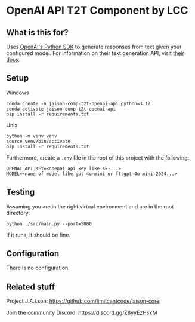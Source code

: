 # OpenAI API T2T Component by LCC

## What is this for?
Uses [OpenAI's Python SDK](https://github.com/openai/openai-python) to generate responses from text given your configured model. For information on their text generation API, visit [their docs](https://platform.openai.com/docs/guides/text-generation).

## Setup

Windows
```
conda create -n jaison-comp-t2t-openai-api python=3.12
conda activate jaison-comp-t2t-openai-api
pip install -r requirements.txt
```

Unix
```
python -m venv venv
source venv/bin/activate
pip install -r requirements.txt
```

Furthermore, create a `.env` file in the root of this project with the following:
```
OPENAI_API_KEY=<openai api key like sk-...>
MODEL=<name of model like gpt-4o-mini or ft:gpt-4o-mini-2024...>
```

## Testing
Assuming you are in the right virtual environment and are in the root directory:
```
python ./src/main.py --port=5000
```
If it runs, it should be fine.

## Configuration
There is no configuration.

## Related stuff
Project J.A.I.son: https://github.com/limitcantcode/jaison-core

Join the community Discord: https://discord.gg/Z8yyEzHsYM
